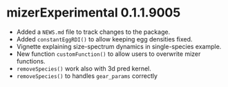 # mizerExperimental 0.1.1.9005

* Added a `NEWS.md` file to track changes to the package.
* Added `constantEggRDI()` to allow keeping egg densities fixed.
* Vignette explaining size-spectrum dynamics in single-species example.
* New function `customFunction()` to allow users to overwrite mizer functions.
* `removeSpecies()` work also with 3d pred kernel.
* `removeSpecies()` to handles `gear_params` correctly
